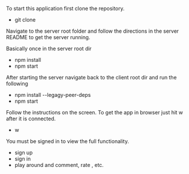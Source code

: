 To start this application first clone the repository.
  - git clone <repository>

Navigate to the server root folder and follow the directions in the server README to get the server running. 

Basically once in the server root dir
  - npm install 
  - npm start 

After starting the server navigate back to the client root dir and run the following
  - npm install --legagy-peer-deps
  - npm start 

Follow the instructions on the screen. To get the app in browser just hit w after it is connected.
 - w

You must be signed in to view the full functionality. 
  - sign up
  - sign in 
  - play around and comment, rate , etc. 